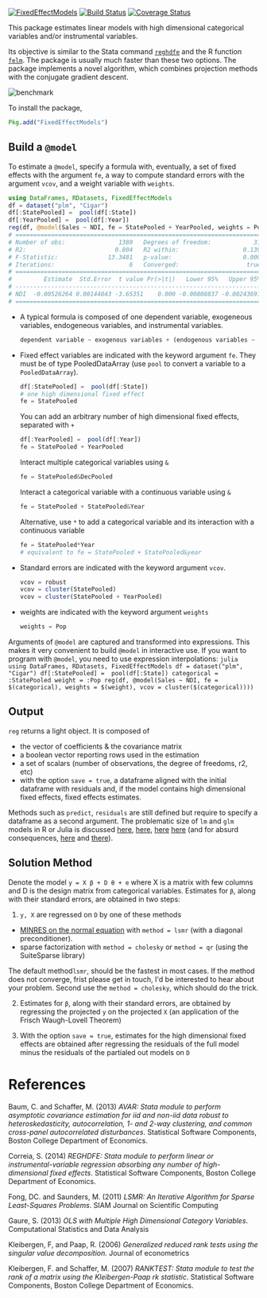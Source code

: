[![FixedEffectModels](http://pkg.julialang.org/badges/FixedEffectModels_0.5.svg)](http://pkg.julialang.org/?pkg=FixedEffectModels)
[![Build Status](https://travis-ci.org/matthieugomez/FixedEffectModels.jl.svg?branch=master)](https://travis-ci.org/matthieugomez/FixedEffectModels.jl)
[![Coverage Status](https://coveralls.io/repos/matthieugomez/FixedEffectModels.jl/badge.svg?branch=master)](https://coveralls.io/r/matthieugomez/FixedEffectModels.jl?branch=master)

This package estimates linear models with high dimensional categorical variables and/or instrumental variables. 

Its objective is similar to the Stata command [`reghdfe`](https://github.com/sergiocorreia/reghdfe) and the R function [`felm`](https://cran.r-project.org/web/packages/lfe/lfe.pdf). The package is usually much faster than these two options. The package implements a novel algorithm, which combines projection methods with the conjugate gradient descent.

![benchmark](https://cdn.rawgit.com/matthieugomez/FixedEffectModels.jl/4c7d1db39377f1ee649624c909c9017f92484114/benchmark/result.svg)

To install the package, 

```julia
Pkg.add("FixedEffectModels")
```

## Build a `@model`
To estimate a `@model`, specify  a formula with, eventually, a set of fixed effects with the argument `fe`, a way to compute standard errors with the argument `vcov`, and a weight variable with `weights`.

```julia
using DataFrames, RDatasets, FixedEffectModels
df = dataset("plm", "Cigar")
df[:StatePooled] =  pool(df[:State])
df[:YearPooled] =  pool(df[:Year])
reg(df, @model(Sales ~ NDI, fe = StatePooled + YearPooled, weights = Pop, vcov = cluster(StatePooled)))
# =====================================================================
# Number of obs:               1380   Degrees of freedom:            31
# R2:                         0.804   R2 within:                  0.139
# F-Statistic:              13.3481   p-value:                    0.000
# Iterations:                     6   Converged:                   true
# =====================================================================
#         Estimate  Std.Error  t value Pr(>|t|)   Lower 95%   Upper 95%
# ---------------------------------------------------------------------
# NDI  -0.00526264 0.00144043 -3.65351    0.000 -0.00808837 -0.00243691
# =====================================================================
```
- A typical formula is composed of one dependent variable, exogeneous variables, endogeneous variables, and instrumental variables.
	```julia
	dependent variable ~ exogenous variables + (endogenous variables ~ instrumental variables)
	```

- Fixed effect variables are indicated with the keyword argument `fe`. They must be of type PooledDataArray (use `pool` to convert a variable to a `PooledDataArray`).

	```julia
	df[:StatePooled] =  pool(df[:State])
	# one high dimensional fixed effect
	fe = StatePooled
	```
	You can add an arbitrary number of high dimensional fixed effects, separated with `+`
	```julia
	df[:YearPooled] =  pool(df[:Year])
	fe = StatePooled + YearPooled
	```
	Interact multiple categorical variables using `&` 
	```julia
	fe = StatePooled&DecPooled
	```
	Interact a categorical variable with a continuous variable using `&`
	```julia
	fe = StatePooled + StatePooled&Year
	```
	Alternative, use `*` to add a categorical variable and its interaction with a continuous variable
	```julia
	fe = StatePooled*Year
	# equivalent to fe = StatePooled + StatePooled&year
	```

- Standard errors are indicated with the keyword argument `vcov`.
	```julia
	vcov = robust
	vcov = cluster(StatePooled)
	vcov = cluster(StatePooled + YearPooled)
	```

- weights are indicated with the keyword argument `weights`
	```julia
	weights = Pop
	```

Arguments of `@model` are captured and transformed into expressions. This makes it very convenient to build `@model` in interactive use. If you want to program with `@model`, you need to use expression interpolations: 
	```julia
	using DataFrames, RDatasets, FixedEffectModels
	df = dataset("plm", "Cigar")
	df[:StatePooled] =  pool(df[:State])
	categorical = :StatePooled
	weight = :Pop
	reg(df, @model(Sales ~ NDI, fe = $(categorical), weights = $(weight), vcov = cluster($(categorical))))
	```


## Output
`reg` returns a light object. It is composed of 
 
  - the vector of coefficients & the covariance matrix
  - a boolean vector reporting rows used in the estimation
  - a set of scalars (number of observations, the degree of freedoms, r2, etc)
  - with the option `save = true`, a dataframe aligned with the initial dataframe with residuals and, if the model contains high dimensional fixed effects, fixed effects estimates.




Methods such as `predict`, `residuals` are still defined but require to specify a dataframe as a second argument.  The problematic size of `lm` and `glm` models in R or Julia is discussed [here](http://www.r-bloggers.com/trimming-the-fat-from-glm-models-in-r/), [here](https://blogs.oracle.com/R/entry/is_the_size_of_your), [here](http://stackoverflow.com/questions/21896265/how-to-minimize-size-of-object-of-class-lm-without-compromising-it-being-passe) [here](http://stackoverflow.com/questions/15260429/is-there-a-way-to-compress-an-lm-class-for-later-prediction) (and for absurd consequences, [here](http://stackoverflow.com/questions/26010742/using-stargazer-with-memory-greedy-glm-objects) and [there](http://stackoverflow.com/questions/22577161/not-enough-ram-to-run-stargazer-the-normal-way)).



## Solution Method
Denote the model `y = X β + D θ + e` where X is a matrix with few columns and D is the design matrix from categorical variables. Estimates for `β`, along with their standard errors, are obtained in two steps:

1. `y, X`  are regressed on `D` by one of these methods
  - [MINRES on the normal equation](http://web.stanford.edu/group/SOL/software/lsmr/) with `method = lsmr` (with a diagonal preconditioner).
  - sparse factorization with `method = cholesky` or `method = qr` (using the SuiteSparse library)

  The default method`lsmr`, should be the fastest in most cases. If the method does not converge, frist please get in touch, I'd be interested to hear about your problem.  Second use the `method = cholesky`, which should do the trick.

2.  Estimates for `β`, along with their standard errors, are obtained by regressing the projected `y` on the projected `X` (an application of the Frisch Waugh-Lovell Theorem)

3. With the option `save = true`, estimates for the high dimensional fixed effects are obtained after regressing the residuals of the full model minus the residuals of the partialed out models on `D`



# References

Baum, C. and Schaffer, M. (2013) *AVAR: Stata module to perform asymptotic covariance estimation for iid and non-iid data robust to heteroskedasticity, autocorrelation, 1- and 2-way clustering, and common cross-panel autocorrelated disturbances*. Statistical Software Components, Boston College Department of Economics.

Correia, S. (2014) *REGHDFE: Stata module to perform linear or instrumental-variable regression absorbing any number of high-dimensional fixed effects*. Statistical Software Components, Boston College Department of Economics.

Fong, DC. and Saunders, M. (2011) *LSMR: An Iterative Algorithm for Sparse Least-Squares Problems*.  SIAM Journal on Scientific Computing

Gaure, S. (2013) *OLS with Multiple High Dimensional Category Variables*. Computational Statistics and Data Analysis

Kleibergen, F, and Paap, R. (2006) *Generalized reduced rank tests using the singular value decomposition.* Journal of econometrics 

Kleibergen, F. and Schaffer, M.  (2007) *RANKTEST: Stata module to test the rank of a matrix using the Kleibergen-Paap rk statistic*. Statistical Software Components, Boston College Department of Economics.




